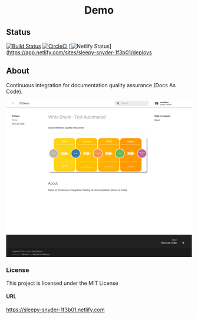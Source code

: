 <p align="center">
 <h1 align="center">Demo</h1>
</p>

## Status

[![Build Status](https://travis-ci.org/svx/demo.svg?branch=master)](https://travis-ci.org/svx/demo)
[![CircleCI](https://circleci.com/gh/svx/demo.svg?style=svg)](https://circleci.com/gh/svx/demo)
[![Netlify Status](https://api.netlify.com/api/v1/badges/24200481-2656-4638-beff-0c85dc871ef0/deploy-status)](https://app.netlify.com/sites/sleepy-snyder-1f3b01/deploys

## About

Continuous integration for documentation quality assurance (Docs As Code).

![Example screen](https://github.com/svx/demo/blob/master/docs/images/demo-dac-screen.png)

### License

This project is licensed under the MIT License

#### URL

https://sleepy-snyder-1f3b01.netlify.com
